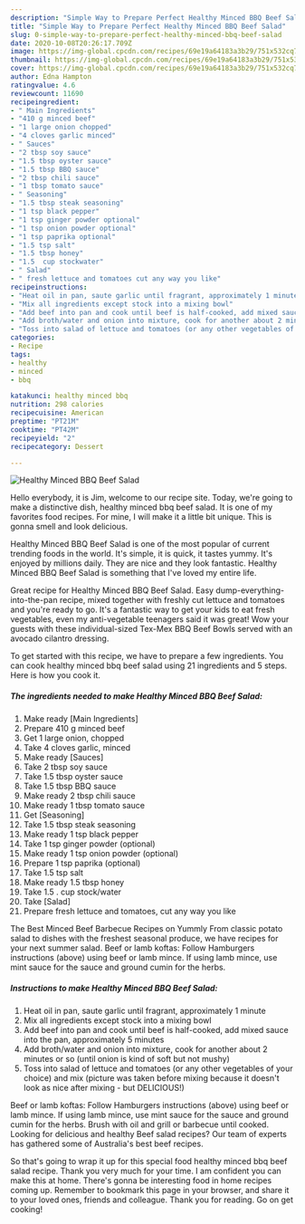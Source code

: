 ```yaml
---
description: "Simple Way to Prepare Perfect Healthy Minced BBQ Beef Salad"
title: "Simple Way to Prepare Perfect Healthy Minced BBQ Beef Salad"
slug: 0-simple-way-to-prepare-perfect-healthy-minced-bbq-beef-salad
date: 2020-10-08T20:26:17.709Z
image: https://img-global.cpcdn.com/recipes/69e19a64183a3b29/751x532cq70/healthy-minced-bbq-beef-salad-recipe-main-photo.jpg
thumbnail: https://img-global.cpcdn.com/recipes/69e19a64183a3b29/751x532cq70/healthy-minced-bbq-beef-salad-recipe-main-photo.jpg
cover: https://img-global.cpcdn.com/recipes/69e19a64183a3b29/751x532cq70/healthy-minced-bbq-beef-salad-recipe-main-photo.jpg
author: Edna Hampton
ratingvalue: 4.6
reviewcount: 11690
recipeingredient:
- " Main Ingredients"
- "410 g minced beef"
- "1 large onion chopped"
- "4 cloves garlic minced"
- " Sauces"
- "2 tbsp soy sauce"
- "1.5 tbsp oyster sauce"
- "1.5 tbsp BBQ sauce"
- "2 tbsp chili sauce"
- "1 tbsp tomato sauce"
- " Seasoning"
- "1.5 tbsp steak seasoning"
- "1 tsp black pepper"
- "1 tsp ginger powder optional"
- "1 tsp onion powder optional"
- "1 tsp paprika optional"
- "1.5 tsp salt"
- "1.5 tbsp honey"
- "1.5  cup stockwater"
- " Salad"
- " fresh lettuce and tomatoes cut any way you like"
recipeinstructions:
- "Heat oil in pan, saute garlic until fragrant, approximately 1 minute"
- "Mix all ingredients except stock into a mixing bowl"
- "Add beef into pan and cook until beef is half-cooked, add mixed sauce into the pan, approximately 5 minutes"
- "Add broth/water and onion into mixture, cook for another about 2 minutes or so (until onion is kind of soft but not mushy)"
- "Toss into salad of lettuce and tomatoes (or any other vegetables of your choice) and mix (picture was taken before mixing because it doesn&#39;t look as nice after mixing - but DELICIOUS!)"
categories:
- Recipe
tags:
- healthy
- minced
- bbq

katakunci: healthy minced bbq 
nutrition: 298 calories
recipecuisine: American
preptime: "PT21M"
cooktime: "PT42M"
recipeyield: "2"
recipecategory: Dessert

---
```



![Healthy Minced BBQ Beef Salad](https://img-global.cpcdn.com/recipes/69e19a64183a3b29/751x532cq70/healthy-minced-bbq-beef-salad-recipe-main-photo.jpg)

Hello everybody, it is Jim, welcome to our recipe site. Today, we're going to make a distinctive dish, healthy minced bbq beef salad. It is one of my favorites food recipes. For mine, I will make it a little bit unique. This is gonna smell and look delicious.

Healthy Minced BBQ Beef Salad is one of the most popular of current trending foods in the world. It's simple, it is quick, it tastes yummy. It's enjoyed by millions daily. They are nice and they look fantastic. Healthy Minced BBQ Beef Salad is something that I've loved my entire life.

Great recipe for Healthy Minced BBQ Beef Salad. Easy dump-everything-into-the-pan recipe, mixed together with freshly cut lettuce and tomatoes and you&#39;re ready to go. It&#39;s a fantastic way to get your kids to eat fresh vegetables, even my anti-vegetable teenagers said it was great! Wow your guests with these individual-sized Tex-Mex BBQ Beef Bowls served with an avocado cilantro dressing.


To get started with this recipe, we have to prepare a few ingredients. You can cook healthy minced bbq beef salad using 21 ingredients and 5 steps. Here is how you cook it.

<!--inarticleads1-->

##### The ingredients needed to make Healthy Minced BBQ Beef Salad:

1. Make ready  [Main Ingredients]
1. Prepare 410 g minced beef
1. Get 1 large onion, chopped
1. Take 4 cloves garlic, minced
1. Make ready  [Sauces]
1. Take 2 tbsp soy sauce
1. Take 1.5 tbsp oyster sauce
1. Take 1.5 tbsp BBQ sauce
1. Make ready 2 tbsp chili sauce
1. Make ready 1 tbsp tomato sauce
1. Get  [Seasoning]
1. Take 1.5 tbsp steak seasoning
1. Make ready 1 tsp black pepper
1. Take 1 tsp ginger powder (optional)
1. Make ready 1 tsp onion powder (optional)
1. Prepare 1 tsp paprika (optional)
1. Take 1.5 tsp salt
1. Make ready 1.5 tbsp honey
1. Take 1.5 . cup stock/water
1. Take  [Salad]
1. Prepare  fresh lettuce and tomatoes, cut any way you like


The Best Minced Beef Barbecue Recipes on Yummly From classic potato salad to dishes with the freshest seasonal produce, we have recipes for your next summer salad. Beef or lamb koftas: Follow Hamburgers instructions (above) using beef or lamb mince. If using lamb mince, use mint sauce for the sauce and ground cumin for the herbs. 

<!--inarticleads2-->

##### Instructions to make Healthy Minced BBQ Beef Salad:

1. Heat oil in pan, saute garlic until fragrant, approximately 1 minute
1. Mix all ingredients except stock into a mixing bowl
1. Add beef into pan and cook until beef is half-cooked, add mixed sauce into the pan, approximately 5 minutes
1. Add broth/water and onion into mixture, cook for another about 2 minutes or so (until onion is kind of soft but not mushy)
1. Toss into salad of lettuce and tomatoes (or any other vegetables of your choice) and mix (picture was taken before mixing because it doesn&#39;t look as nice after mixing - but DELICIOUS!)


Beef or lamb koftas: Follow Hamburgers instructions (above) using beef or lamb mince. If using lamb mince, use mint sauce for the sauce and ground cumin for the herbs. Brush with oil and grill or barbecue until cooked. Looking for delicious and healthy Beef salad recipes? Our team of experts has gathered some of Australia&#39;s best beef recipes. 

So that's going to wrap it up for this special food healthy minced bbq beef salad recipe. Thank you very much for your time. I am confident you can make this at home. There's gonna be interesting food in home recipes coming up. Remember to bookmark this page in your browser, and share it to your loved ones, friends and colleague. Thank you for reading. Go on get cooking!
